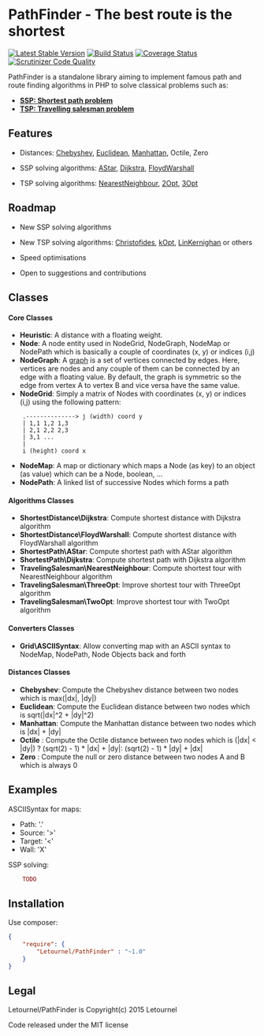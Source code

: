 PathFinder - The best route is the shortest
===========================================
[![Latest Stable Version](https://poser.pugx.org/letournel/path-finder/v/stable.png)](https://packagist.org/packages/letournel/path-finder)
[![Build Status](https://travis-ci.org/letournel/path-finder.svg?branch=master)](https://travis-ci.org/letournel/path-finder)
[![Coverage Status](https://coveralls.io/repos/letournel/path-finder/badge.svg)](https://coveralls.io/r/letournel/path-finder)
[![Scrutinizer Code Quality](https://scrutinizer-ci.com/g/letournel/path-finder/badges/quality-score.png?b=master)](https://scrutinizer-ci.com/g/letournel/path-finder/?branch=master)

PathFinder is a standalone library aiming to implement famous path and route finding algorithms in PHP to solve classical problems such as:
- **[SSP: Shortest path problem](http://en.wikipedia.org/wiki/Shortest_path_problem)**
- **[TSP: Travelling salesman problem](http://en.wikipedia.org/wiki/Travelling_salesman_problem)**

Features
--------

- Distances:
[Chebyshev](http://en.wikipedia.org/wiki/Chebyshev_distance),
[Euclidean](http://en.wikipedia.org/wiki/Euclidean_distance),
[Manhattan](http://en.wikipedia.org/wiki/Manhattan_distance),
Octile,
Zero

- SSP solving algorithms:
[AStar](http://en.wikipedia.org/wiki/A*_search_algorithm),
[Dijkstra](http://en.wikipedia.org/wiki/Dijkstra%27s_algorithm),
[FloydWarshall](http://en.wikipedia.org/wiki/Floyd%E2%80%93Warshall_algorithm)

- TSP solving algorithms:
[NearestNeighbour](http://en.wikipedia.org/wiki/Nearest_neighbour_algorithm),
[2Opt](http://en.wikipedia.org/wiki/2-opt),
[3Opt](http://en.wikipedia.org/wiki/3-opt)

Roadmap
-------

- New SSP solving algorithms

- New TSP solving algorithms:
[Christofides](http://en.wikipedia.org/wiki/Christofides_algorithm),
[kOpt](http://en.wikipedia.org/wiki/k-opt),
[LinKernighan](http://en.wikipedia.org/wiki/Lin%E2%80%93Kernighan_heuristic)
or others

- Speed optimisations

- Open to suggestions and contributions

Classes
-------

#### Core Classes
- **Heuristic**: A distance with a floating weight.
- **Node**: A node entity used in NodeGrid, NodeGraph, NodeMap or NodePath which is basically a couple of coordinates (x, y) or indices (i,j)
- **NodeGraph**: A [graph](http://en.wikipedia.org/wiki/Graph_(mathematics)) is a set of vertices connected by edges. Here, vertices are nodes and any couple of them can be connected by an edge with a floating value. By default, the graph is symmetric so the edge from vertex A to vertex B and vice versa have the same value.
- **NodeGrid**: Simply a matrix of Nodes with coordinates (x, y) or indices (i,j) using the following pattern:
```
    .--------------> j (width) coord y
    | 1,1 1,2 1,3
    | 2,1 2,2 2,3
    | 3,1 ...
    |
    i (height) coord x
```
- **NodeMap**: A map or dictionary which maps a Node (as key) to an object (as value) which can be a Node, boolean, ...
- **NodePath**: A linked list of successive Nodes which forms a path

#### Algorithms Classes
- **ShortestDistance\Dijkstra**: Compute shortest distance with Dijkstra algorithm
- **ShortestDistance\FloydWarshall**: Compute shortest distance with FloydWarshall algorithm
- **ShortestPath\AStar**: Compute shortest path with AStar algorithm
- **ShortestPath\Dijkstra**: Compute shortest path with Dijkstra algorithm
- **TravelingSalesman\NearestNeighbour**: Compute shortest tour with NearestNeighbour algorithm
- **TravelingSalesman\ThreeOpt**: Improve shortest tour with ThreeOpt algorithm
- **TravelingSalesman\TwoOpt**: Improve shortest tour with TwoOpt algorithm

#### Converters Classes
- **Grid\ASCIISyntax**: Allow converting map with an ASCII syntax to NodeMap, NodePath, Node Objects back and forth

#### Distances Classes
- **Chebyshev**: Compute the Chebyshev distance between two nodes which is max(|dx|, |dy|)
- **Euclidean**: Compute the Euclidean distance between two nodes which is sqrt(|dx|^2 + |dy|^2)
- **Manhattan**: Compute the Manhattan distance between two nodes which is |dx| + |dy|
- **Octile** : Compute the Octile distance between two nodes which is (|dx| < |dy|) ? (sqrt(2) - 1) * |dx| + |dy|: (sqrt(2) - 1) * |dy| + |dx|
- **Zero** : Compute the null or zero distance between two nodes A and B which is always 0


Examples
--------

ASCIISyntax for maps:
* Path: '.'
* Source: '>'
* Target: '<'
* Wall: 'X'

SSP solving:
```php
    TODO
```

Installation
------------
Use composer:
```json
{
    "require": {
        "Letournel/PathFinder" : "~1.0"
    }
}
```

Legal
-----
Letournel/PathFinder is Copyright(c) 2015 Letournel

Code released under the MIT license
